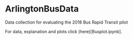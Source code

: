 # ArlingtonBusData
Data collection for evaluating the 2018 Bus Rapid Transit pilot

For data, explanation and plots click (here)[Busplot.ipynb].

